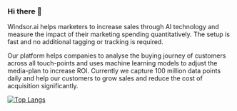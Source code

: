 ### Hi there 👋

Windsor.ai helps marketers to increase sales through AI technology and measure the impact of their marketing spending quantitatively. The setup is fast and no additional tagging or tracking is required. 

Our platform helps companies to analyse the buying journey of customers across all touch-points and uses machine learning models to adjust the media-plan to increase ROI.
Currently we capture 100 million data points daily and help our customers to grow sales and reduce the cost of acquisition significantly.

[![Top Langs](https://github-readme-stats.vercel.app/api/top-langs/?orgs=windsor-ai&layout=compact)](https://github.com/anuraghazra/github-readme-stats)









